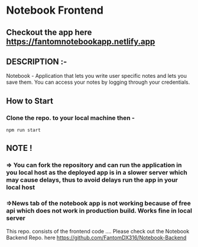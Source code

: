 # Notebook Frontend

## Checkout the app here https://fantomnotebookapp.netlify.app  

## DESCRIPTION :-
Notebook - Application that lets you write user specific notes and lets you save them. You can access your notes by logging through your credentials.

## How to Start
### Clone the repo. to your local machine then - 
```npm run start```

## NOTE !  
### => You can fork the repository and can run the application in you local host as the deployed app is in a slower server which may cause delays, thus to avoid delays run the app in your local host
### =>News tab of the notebook app is not working because of free api which does not work in production build. Works fine in local server


This repo. consists of the frontend code .... 
Please check out the Notebook Backend Repo. here  https://github.com/FantomDX316/Notebook-Backend
